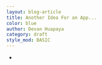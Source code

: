 ```yaml
---
layout: blog-article
title: Another Idea For an App...
color: blue
author: Devan Huapaya
category: draft
style_mod: BASIC
---
```


-
